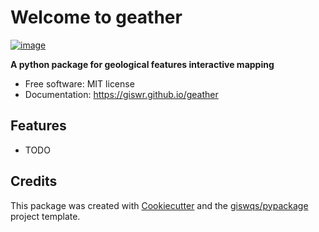 # Welcome to geather


[![image](https://img.shields.io/pypi/v/geather.svg)](https://pypi.python.org/pypi/geather)


**A python package for geological features interactive mapping**


-   Free software: MIT license
-   Documentation: <https://giswr.github.io/geather>
    

## Features

-   TODO

## Credits

This package was created with [Cookiecutter](https://github.com/cookiecutter/cookiecutter) and the [giswqs/pypackage](https://github.com/giswqs/pypackage) project template.
